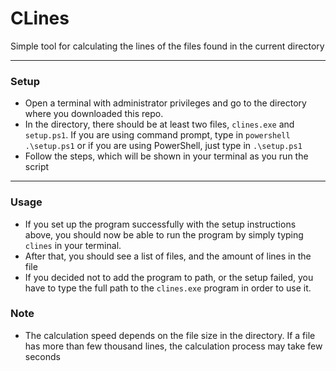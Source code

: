 # CLines

Simple tool for calculating the lines of the files found in the current directory

---  
  
### Setup  
- Open a terminal with administrator privileges and go to the directory where you downloaded this repo.  
- In the directory, there should be at least two files, `clines.exe` and `setup.ps1`. If you are using command prompt, type in `powershell .\setup.ps1` or if you are using PowerShell, just type in `.\setup.ps1`  
- Follow the steps, which will be shown in your terminal as you run the script  
  
---  
  
### Usage  
- If you set up the program successfully with the setup instructions above, you should now be able to run the program by simply typing `clines` in your terminal.  
- After that, you should see a list of files, and the amount of lines in the file
- If you decided not to add the program to path, or the setup failed, you have to type the full path to the `clines.exe` program in order to use it.
### Note  
- The calculation speed depends on the file size in the directory. If a file has more than few thousand lines, the calculation process may take few seconds
